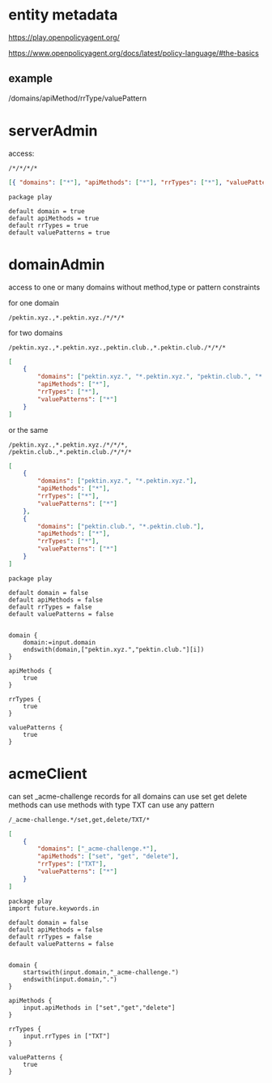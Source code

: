 # entity metadata

https://play.openpolicyagent.org/

https://www.openpolicyagent.org/docs/latest/policy-language/#the-basics

## example

/domains/apiMethod/rrType/valuePattern

# serverAdmin

access:

```
/*/*/*/*
```

```json
[{ "domains": ["*"], "apiMethods": ["*"], "rrTypes": ["*"], "valuePatterns": ["*"] }]
```

```rego
package play

default domain = true
default apiMethods = true
default rrTypes = true
default valuePatterns = true
```

# domainAdmin

access to one or many domains without method,type or pattern constraints

for one domain

```
/pektin.xyz.,*.pektin.xyz./*/*/*
```

for two domains

```
/pektin.xyz.,*.pektin.xyz.,pektin.club.,*.pektin.club./*/*/*
```

```json
[
    {
        "domains": ["pektin.xyz.", "*.pektin.xyz.", "pektin.club.", "*.pektin.club."],
        "apiMethods": ["*"],
        "rrTypes": ["*"],
        "valuePatterns": ["*"]
    }
]
```

or the same

```
/pektin.xyz.,*.pektin.xyz./*/*/*,
/pektin.club.,*.pektin.club./*/*/*
```

```json
[
    {
        "domains": ["pektin.xyz.", "*.pektin.xyz."],
        "apiMethods": ["*"],
        "rrTypes": ["*"],
        "valuePatterns": ["*"]
    },
    {
        "domains": ["pektin.club.", "*.pektin.club."],
        "apiMethods": ["*"],
        "rrTypes": ["*"],
        "valuePatterns": ["*"]
    }
]
```

```rego
package play

default domain = false
default apiMethods = false
default rrTypes = false
default valuePatterns = false


domain {
    domain:=input.domain
    endswith(domain,["pektin.xyz.","pektin.club."][i])
}

apiMethods {
    true
}

rrTypes {
    true
}

valuePatterns {
    true
}
```

# acmeClient

can set \_acme-challenge records for all domains
can use set get delete methods
can use methods with type TXT
can use any pattern

```
/_acme-challenge.*/set,get,delete/TXT/*
```

```json
[
    {
        "domains": ["_acme-challenge.*"],
        "apiMethods": ["set", "get", "delete"],
        "rrTypes": ["TXT"],
        "valuePatterns": ["*"]
    }
]
```

```rego
package play
import future.keywords.in

default domain = false
default apiMethods = false
default rrTypes = false
default valuePatterns = false


domain {
    startswith(input.domain,"_acme-challenge.")
    endswith(input.domain,".")
}

apiMethods {
    input.apiMethods in ["set","get","delete"]
}

rrTypes {
    input.rrTypes in ["TXT"]
}

valuePatterns {
    true
}
```
